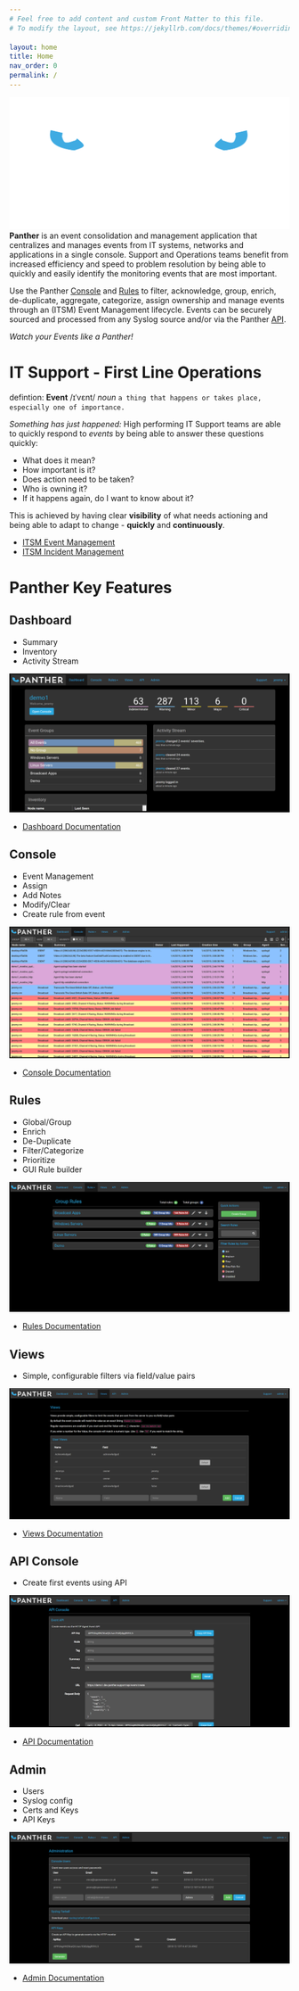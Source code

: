 ```yaml
---
# Feel free to add content and custom Front Matter to this file.
# To modify the layout, see https://jekyllrb.com/docs/themes/#overriding-theme-defaults

layout: home
title: Home
nav_order: 0
permalink: /
---
```


![](img/PANTHER-LOGO_TRANSPARENT_BG.png)
**Panther** is an event consolidation and management application that centralizes and manages events from IT systems, networks and applications in a single console. Support and Operations teams benefit from increased efficiency and speed to problem resolution by being able to quickly and easily identify the monitoring events that are most important.

Use the Panther [Console](./panther/console/index.md#overview) and [Rules](./panther/rules/index.md#overview) to filter, acknowledge, group, enrich, de-duplicate, aggregate, categorize, assign ownership and manage events through an (ITSM) Event Management lifecycle. Events can be securely sourced and processed from any Syslog source and/or via the Panther [API](./panther/api/index.md#introduction).

_Watch your Events like a Panther!_

# IT Support - First Line Operations
defintion: **Event**
  /ɪˈvɛnt/
  _noun_
  `a thing that happens or takes place, especially one of importance.`

_Something has just happened:_ High performing IT Support teams are able to quickly respond to _events_ by being able to answer these questions quickly:

* What does it mean?
* How important is it?
* Does action need to be taken?
* Who is owning it?
* If it happens again, do I want to know about it?

This is achieved by having clear **visibility** of what needs actioning and being able to adapt to change - **quickly** and **continuously**.

* [ITSM Event Management](./panther/about/index.md#itsm-event-management)
* [ITSM Incident Management](./panther/about/index.md#itsm-incident-management)


# Panther Key Features
## Dashboard
 * Summary
 * Inventory
 * Activity Stream

![](./img/Dashboard.png)

 * [Dashboard Documentation](./panther/dashboard/index.md#overview)


## Console
 * Event Management
 * Assign
 * Add Notes
 * Modify/Clear
 * Create rule from event

![](./img/Console.png)

 * [Console Documentation](./panther/console/index.md#overview)

## Rules
 * Global/Group
 * Enrich
 * De-Duplicate
 * Filter/Categorize
 * Prioritize
 * GUI Rule builder

![](./img/Rules.png)

 * [Rules Documentation](./img/rules/index.md#overview)

## Views
 * Simple, configurable filters via field/value pairs

![](./img/Views.png)

 * [Views Documentation](./panther/views/index.md#overview)

## API Console
 * Create first events using API

![](./img/APIConsole.png)

 * [API Documentation](./panther/api/index.md#introduction)

## Admin
 * Users
 * Syslog config
 * Certs and Keys
 * API Keys

![](./img/Admin.png)

 * [Admin Documentation](./panther/admin/index.md#introduction)